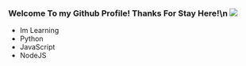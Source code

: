 ### Welcome To my Github Profile! Thanks For Stay Here!\n <img src="https://pfps.gg/assets/pfps/6227-egirl.png">
- Im Learning
- Python
- JavaScript
- NodeJS
